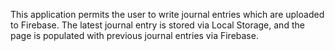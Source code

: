 This application permits the user to write journal entries which are uploaded to Firebase. The latest journal entry is stored via Local Storage, and the page is populated with previous journal entries via Firebase.
